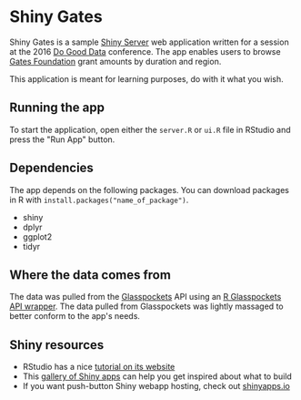 # Shiny Gates

Shiny Gates is a sample [Shiny Server][shiny] web application written for a session at the 2016 [Do Good Data][do-good] conference. The app enables users to browse [Gates Foundation][gates] grant amounts by duration and region.

This application is meant for learning purposes, do with it what you wish.

## Running the app

To start the application, open either the `server.R` or `ui.R` file in RStudio and press the "Run App" button.

## Dependencies

The app depends on the following packages. You can download packages in R with `install.packages("name_of_package")`.

- shiny
- dplyr
- ggplot2
- tidyr

## Where the data comes from

The data was pulled from the [Glasspockets][glass] API using an  [R Glasspockets API wrapper][wrapper]. The data pulled from Glasspockets was lightly massaged to better conform to the app's needs.

## Shiny resources

- RStudio has a nice [tutorial on its website](http://shiny.rstudio.com/tutorial/)
- This [gallery of Shiny apps](http://shiny.rstudio.com/gallery/) can help you get inspired about what to build
- If you want push-button Shiny webapp hosting, check out [shinyapps.io](http://www.shinyapps.io/)

[shiny]: http://shiny.rstudio.com/
[glass]: http://glasspockets.org/
[gates]: http://www.gatesfoundation.org/
[do-good]: http://www.dogooddata.com/
[wrapper]: https://github.com/dhenderson/glasspockets
